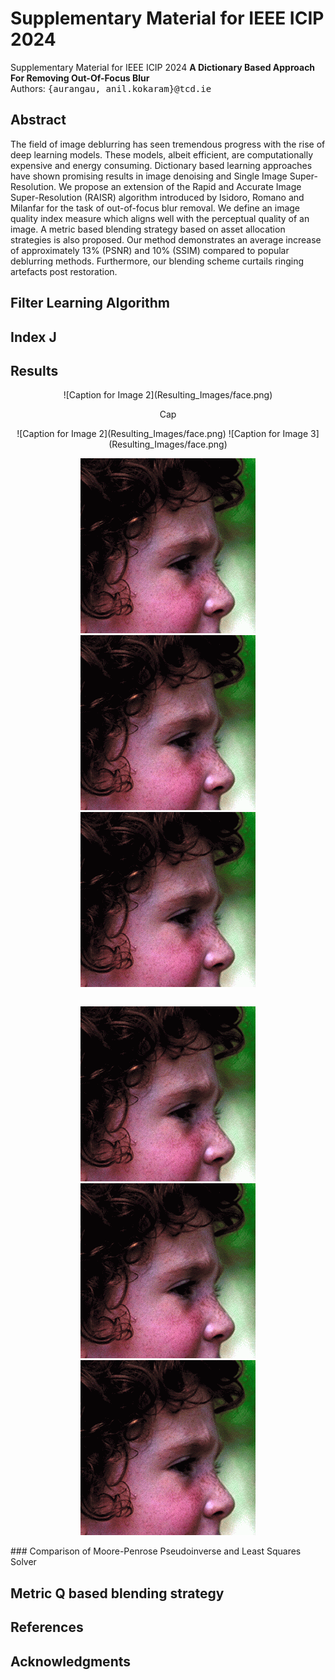 # Supplementary Material for IEEE ICIP 2024
Supplementary Material for IEEE ICIP 2024
**A Dictionary Based Approach For Removing Out-Of-Focus Blur** <br />
Authors: <samp>{aurangau, anil.kokaram}@tcd.ie</samp>

## Abstract
The field of image deblurring has seen tremendous progress with the rise of deep learning models. These models, albeit efficient, are computationally expensive and energy consuming. Dictionary based learning approaches have shown promising results in image denoising and Single Image Super-Resolution. We propose an extension of the Rapid and Accurate Image Super-Resolution (RAISR) algorithm introduced by Isidoro, Romano and Milanfar for the task of out-of-focus blur removal. We define an image quality index measure which aligns well with the perceptual quality of an image. A metric based blending strategy based on asset allocation strategies is also proposed. Our method demonstrates an average increase of approximately 13% (PSNR) and 10% (SSIM) compared to popular deblurring methods. Furthermore, our blending scheme curtails ringing artefacts post restoration.

## Filter Learning Algorithm

## Index J

## Results
<div style="display: flex; flex-direction: column; align-items: center; text-align: center;">
<!-- Replace "YourRepoName" with your actual GitHub repository name -->
![Caption for Image 2](Resulting_Images/face.png)
<p>Cap</p>
![Caption for Image 2](Resulting_Images/face.png)
![Caption for Image 3](Resulting_Images/face.png)

![Caption for Image 4](Resulting_Images/face.png)
![Caption for Image 5](Resulting_Images/face.png)
![Caption for Image 6](Resulting_Images/face.png)

![Caption for Image 7](Resulting_Images/face.png)
![Caption for Image 8](Resulting_Images/face.png)
![Caption for Image 9](Resulting_Images/face.png)

</div>
### Comparison of Moore-Penrose Pseudoinverse and Least Squares Solver

## Metric Q based blending strategy

## References

## Acknowledgments

